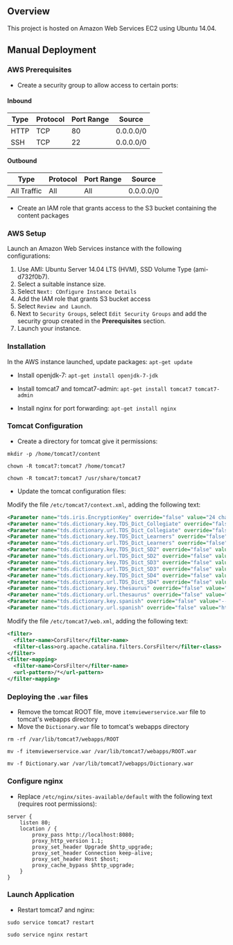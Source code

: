 ## Overview
This project is hosted on Amazon Web Services EC2 using Ubuntu 14.04.

## Manual Deployment

### AWS Prerequisites
- Create a security group to allow access to certain ports:

#### Inbound
| Type | Protocol | Port Range | Source |
| --- | --- | --- | --- |
|HTTP | TCP | 80 | 0.0.0.0/0 |
| SSH | TCP | 22 | 0.0.0.0/0 |

#### Outbound
| Type | Protocol | Port Range | Source |
| --- | --- | --- | --- |    
| All Traffic | All | All | 0.0.0.0/0 |

- Create an IAM role that grants access to the S3 bucket containing the content packages

### AWS Setup
Launch an Amazon Web Services instance with the following configurations:

1. Use AMI: Ubuntu Server 14.04 LTS (HVM), SSD Volume Type (ami-d732f0b7).
2. Select a suitable instance size.
3. Select `Next: COnfigure Instance Details`
4. Add the IAM role that grants S3 bucket access
5. Select ```Review and Launch```.
6. Next to ```Security Groups```, select ```Edit Security Groups``` and add the security group created in the __Prerequisites__ section.
7. Launch your instance.

### Installation
In the AWS instance launched, update packages:
```apt-get update```

- Install openjdk-7:
```apt-get install openjdk-7-jdk```

- Install tomcat7 and tomcat7-admin:
```apt-get install tomcat7 tomcat7-admin```

- Install nginx for port forwarding:
```apt-get install nginx```

### Tomcat Configuration
- Create a directory for tomcat give it permissions:

```mkdir -p /home/tomcat7/content```

```chown -R tomcat7:tomcat7 /home/tomcat7```

```chown -R tomcat7:tomcat7 /usr/share/tomcat7```

- Update the tomcat configuration files:

Modify the file ```/etc/tomcat7/context.xml```, adding the following text:
```xml
<Parameter name="tds.iris.EncryptionKey" override="false" value="24 characters alphanumeric Encryption key" />
<Parameter name="tds.dictionary.key.TDS_Dict_Collegiate" override="false" value="---Key for Merriam-Webster Dictionary ---"/>
<Parameter name="tds.dictionary.url.TDS_Dict_Collegiate" override="false" value="http://www.dictionaryapi.com/api/v1/references/collegiate/xml/"/>
<Parameter name="tds.dictionary.key.TDS_Dict_Learners" override="false" value="---Key for Dictionary ---"/>
<Parameter name="tds.dictionary.url.TDS_Dict_Learners" override="false" value="http://www.dictionaryapi.com/api/v1/references/learners/xml/"/>
<Parameter name="tds.dictionary.key.TDS_Dict_SD2" override="false" value="---Key for Dictionary ---"/>
<Parameter name="tds.dictionary.url.TDS_Dict_SD2" override="false" value="http://www.dictionaryapi.com/api/v1/references/sd2/xml/"/>
<Parameter name="tds.dictionary.key.TDS_Dict_SD3" override="false" value="---Key for Dictionary ---"/>
<Parameter name="tds.dictionary.url.TDS_Dict_SD3" override="false" value="http://www.dictionaryapi.com/api/v1/references/sd3/xml/"/>
<Parameter name="tds.dictionary.key.TDS_Dict_SD4" override="false" value="---Key for Dictionary ---"/>
<Parameter name="tds.dictionary.url.TDS_Dict_SD4" override="false" value="http://www.dictionaryapi.com/api/v1/references/sd4/xml/"/>
<Parameter name="tds.dictionary.key.thesaurus" override="false" value="---Key for Dictionary ---"/>
<Parameter name="tds.dictionary.url.thesaurus" override="false" value="http://www.dictionaryapi.com/api/v1/references/ithesaurus/xml/"/>
<Parameter name="tds.dictionary.key.spanish" override="false" value="---Key for Dictionary ---"/>
<Parameter name="tds.dictionary.url.spanish" override="false" value="http://www.dictionaryapi.com/api/v1/references/spanish/xml/"/>
```

Modify the file ```/etc/tomcat7/web.xml```, adding the following text:
```xml
<filter>
  <filter-name>CorsFilter</filter-name>
  <filter-class>org.apache.catalina.filters.CorsFilter</filter-class>
</filter>
<filter-mapping>
  <filter-name>CorsFilter</filter-name>
  <url-pattern>/*</url-pattern>
</filter-mapping>
```

### Deploying the ```.war``` files
- Remove the tomcat ROOT file, move ```itemviewerservice.war``` file to tomcat's webapps directory
- Move the `Dictionary.war` file to tomcat's webapps directory

```rm -rf /var/lib/tomcat7/webapps/ROOT```

```mv -f itemviewerservice.war /var/lib/tomcat7/webapps/ROOT.war```

`mv -f Dictionary.war /var/lib/tomcat7/webapps/Dictionary.war`


### Configure nginx
- Replace ```/etc/nginx/sites-available/default``` with the following text (requires root permissions):
```
server {
    listen 80;
    location / {
        proxy_pass http://localhost:8080;
        proxy_http_version 1.1;
        proxy_set_header Upgrade $http_upgrade;
        proxy_set_header Connection keep-alive;
        proxy_set_header Host $host;
        proxy_cache_bypass $http_upgrade;
    }
}
```

### Launch Application
- Restart tomcat7 and nginx:

```sudo service tomcat7 restart```

```sudo service nginx restart```
